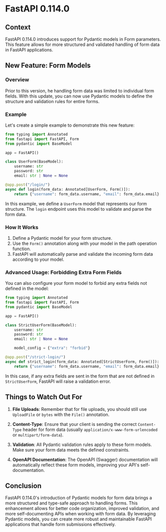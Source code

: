 # FastAPI 0.114.0

## Context

FastAPI 0.114.0 introduces support for Pydantic models in Form parameters. This feature allows for more structured and validated handling of form data in FastAPI applications.

## New Feature: Form Models

### Overview

Prior to this version, he handling form data was limited to individual form fields. With this update, you can now use Pydantic models to define the structure and validation rules for entire forms.

### Example

Let's create a simple example to demonstrate this new feature:

  ```python
  from typing import Annotated
  from fastapi import FastAPI, Form
  from pydantic import BaseModel

  app = FastAPI()

  class UserForm(BaseModel):
      username: str
      password: str
      email: str | None = None

  @app.post("/login/")
  async def login(form_data: Annotated[UserForm, Form()]):
      return {"username": form_data.username, "email": form_data.email}
  ```

In this example, we define a `UserForm` model that represents our form structure. The `login` endpoint uses this model to validate and parse the form data.

### How It Works

1. Define a Pydantic model for your form structure.
2. Use the `Form()` annotation along with your model in the path operation function.
3. FastAPI will automatically parse and validate the incoming form data according to your model.

### Advanced Usage: Forbidding Extra Form Fields

You can also configure your form model to forbid any extra fields not defined in the model:

  ```python
  from typing import Annotated
  from fastapi import FastAPI, Form
  from pydantic import BaseModel

  app = FastAPI()

  class StrictUserForm(BaseModel):
      username: str
      password: str
      email: str | None = None

      model_config = {"extra": "forbid"}

  @app.post("/strict-login/")
  async def strict_login(form_data: Annotated[StrictUserForm, Form()]):
      return {"username": form_data.username, "email": form_data.email}
  ```

In this case, if any extra fields are sent in the form that are not defined in `StrictUserForm`, FastAPI will raise a validation error.

## Things to Watch Out For

1. **File Uploads**: Remember that for file uploads, you should still use `UploadFile` or `bytes` with the `File()` annotation.

2. **Content-Type**: Ensure that your client is sending the correct `Content-Type` header for form data (usually `application/x-www-form-urlencoded` or `multipart/form-data`).

3. **Validation**: All Pydantic validation rules apply to these form models. Make sure your form data meets the defined constraints.

4. **OpenAPI Documentation**: The OpenAPI (Swagger) documentation will automatically reflect these form models, improving your API's self-documentation.

## Conclusion

FastAPI 0.114.0's introduction of Pydantic models for form data brings a more structured and type-safe approach to handling forms. This enhancement allows for better code organization, improved validation, and more self-documenting APIs when working with form data. By leveraging Pydantic models, you can create more robust and maintainable FastAPI applications that handle form submissions effectively.